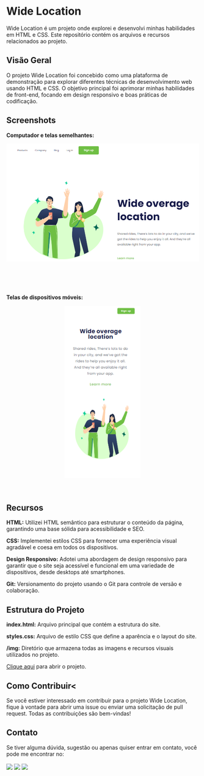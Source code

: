 <h1>Wide Location</h1>

Wide Location é um projeto onde explorei e desenvolvi minhas habilidades em HTML e CSS. Este repositório contém os arquivos e recursos relacionados ao projeto.

<h2>Visão Geral</h2>

O projeto Wide Location foi concebido como uma plataforma de demonstração para explorar diferentes técnicas de desenvolvimento web usando HTML e CSS. O objetivo principal foi aprimorar minhas habilidades de front-end, focando em design responsivo e boas práticas de codificação.


<h2>Screenshots</h2>

**Computador e telas semelhantes:**

<div align="center">
<img width=1000px src="https://raw.githubusercontent.com/UnravelJP/CSS-Wide-Location/main/img/screenshot-2.png">
</div>
<br>
<br>
<br>
<br>

**Telas de dispositivos móveis:**

<div align="center">
<img height=450px src="https://raw.githubusercontent.com/UnravelJP/CSS-Wide-Location/main/img/screenshot-1.png">
</div>
<br>
<br>


<h2>Recursos</h2>

**HTML:** Utilizei HTML semântico para estruturar o conteúdo da página, garantindo uma base sólida para acessibilidade e SEO.

**CSS:** Implementei estilos CSS para fornecer uma experiência visual agradável e coesa em todos os dispositivos.

**Design Responsivo:** Adotei uma abordagem de design responsivo para garantir que o site seja acessível e funcional em uma variedade de dispositivos, desde desktops até smartphones.

**Git:** Versionamento do projeto usando o Git para controle de versão e colaboração.

<h2>Estrutura do Projeto</h2>

**index.html:** Arquivo principal que contém a estrutura do site.

**styles.css:** Arquivo de estilo CSS que define a aparência e o layout do site.

**/img:** Diretório que armazena todas as imagens e recursos visuais utilizados no projeto.

<a href="https://unraveljp.github.io/CSS-Wide-Location/"> Clique aqui</a> para abrir o projeto.


<h2>Como Contribuir<</h2>

Se você estiver interessado em contribuir para o projeto Wide Location, fique à vontade para abrir uma issue ou enviar uma solicitação de pull request. Todas as contribuições são bem-vindas!

<h2>Contato</h2>

Se tiver alguma dúvida, sugestão ou apenas quiser entrar em contato, você pode me encontrar no:
<br>
<br>
<a href="https://github.com/UnravelJP"><img width=35px src="https://cdn.icon-icons.com/icons2/936/PNG/96/github-logo_icon-icons.com_73546.png"></a>
<a href="https://www.linkedin.com/in/engjoaopaulo7/"><img width=35px src="https://cdn.icon-icons.com/icons2/2428/PNG/96/linkedin_black_logo_icon_147114.png"><img/></a>
<a href="https://www.instagram.com/joaopaulu7/"><img width=35px src="https://cdn.icon-icons.com/icons2/2428/PNG/96/instagram_black_logo_icon_147122.png"><img/></a>
